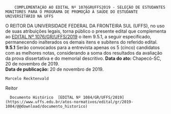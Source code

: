         COMPLEMENTAÇÃO AO EDITAL Nº 1076GRUFFS2019 - SELEÇÃO DE ESTUDANTES MONITORES PARA O PROGRAMA DE PROMOÇÃO À SAÚDE DO ESTUDANTE UNIVERSITÁRIO NA UFFS  

 O REITOR DA UNIVERSIDADE FEDERAL DA FRONTEIRA SUL (UFFS), no uso de suas atribuições legais, torna público o presente edital que complementa ao [EDITAL Nº 1076/GR/UFFS/2019](https://www.uffs.edu.br/atos-normativos/edital/gr/2019-1076) o item 9.5.1, a seguir especificado, permanecendo inalterados os demais itens e subitens do referido edital.   **9.5.1**  Serão convocados para a entrevista apenas os 5 (cinco) candidatos com as melhores notas, considerando a soma dos resultados da avaliação da prova dissertativa e do memorial descritivo.        **Data do ato:** Chapecó-SC, 20 de novembro de 2019.   
 **Data de publicação:**  20 de novembro de 2019. 

    Marcelo Recktenvald   
 Reitor 

      Documento Histórico  [EDITAL Nº 1084/GR/UFFS/2019](https://www.uffs.edu.br/atos-normativos/edital/gr/2019-1084/@@download/documento_historico)     
      